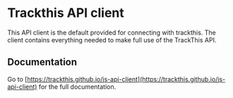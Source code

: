 # Trackthis API client

This API client is the default provided for connecting with trackthis. The client contains everything needed to make full use of the TrackThis API.

## Documentation

Go to [https://trackthis.github.io/js-api-client](https://trackthis.github.io/js-api-client) for the full documentation.



